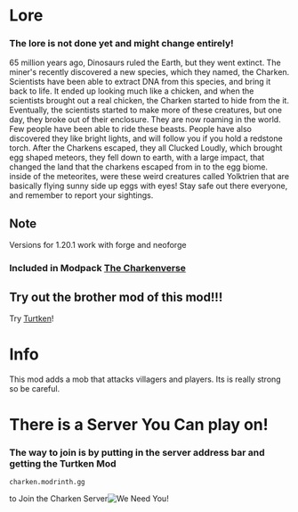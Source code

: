 
# Lore

### The lore is not done yet and might change entirely!
65 million years ago, Dinosaurs ruled the Earth, but they went extinct. The miner's recently discovered a new species, which they named, the Charken. Scientists have been able to extract DNA from this species, and bring it back to life. It ended up looking much like a chicken, and when the scientists brought out a real chicken, the Charken started to hide from the it. Eventually, the scientists started to make more of these creatures, but one day, they broke out of their enclosure. They are now roaming in the world. Few people have been able to ride these beasts. People have also discovered they like bright lights, and will follow you if you hold a redstone torch. After the Charkens escaped, they all Clucked Loudly, which brought egg shaped meteors, they fell down to earth, with a large impact, that changed the land that the charkens escaped from in to the egg biome. inside of the meteorites, were these weird creatures called Yolktrien that are basically flying sunny side up eggs with eyes! Stay safe out there everyone, and remember to report your sightings.

## Note
Versions for 1.20.1 work with forge and neoforge

### Included in Modpack [The Charkenverse](https://modrinth.com/modpack/the-charkenverse)

## Try out the brother mod of this mod!!!
Try [Turtken](https://modrinth.com/mod/turtken)!

# Info
This mod adds a mob that attacks villagers and players. Its is really strong so be careful.                               

# There is a Server You Can play on!
### The way to join is by putting in the server address bar and getting the Turtken Mod

```
charken.modrinth.gg
```
to Join the Charken Server![We Need You!](https://cdn.modrinth.com/data/cached_images/c5d57032630e1161ee75b33de46c7072d4245ea5.jpeg)



